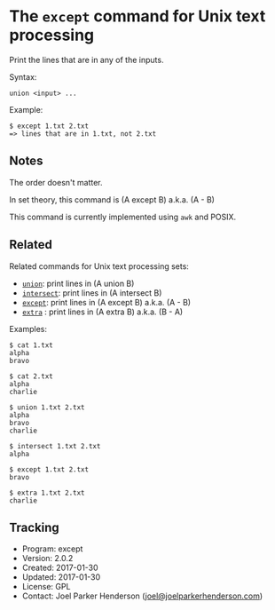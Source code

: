 # The `except` command for Unix text processing

Print the lines that are in any of the inputs.

Syntax:

    union <input> ...

Example:

    $ except 1.txt 2.txt
    => lines that are in 1.txt, not 2.txt


## Notes

The order doesn't matter.

In set theory, this command is (A except B) a.k.a. (A - B)

This command is currently implemented using `awk` and POSIX.


## Related

Related commands for Unix text processing sets:

* [`union`](https://github.com/sixarm/union): print lines in (A union B)
* [`intersect`](https://github.com/sixarm/intersect): print lines in (A intersect B)
* [`except`](https://github.com/sixarm/except): print lines in (A except B) a.k.a. (A - B)
* [`extra`](https://github.com/sixarm/extra) : print lines in (A extra B) a.k.a. (B - A)

Examples:

    $ cat 1.txt
    alpha
    bravo

    $ cat 2.txt
    alpha
    charlie

    $ union 1.txt 2.txt
    alpha
    bravo
    charlie

    $ intersect 1.txt 2.txt
    alpha

    $ except 1.txt 2.txt
    bravo

    $ extra 1.txt 2.txt
    charlie


## Tracking

* Program: except
* Version: 2.0.2
* Created: 2017-01-30
* Updated: 2017-01-30
* License: GPL
* Contact: Joel Parker Henderson (joel@joelparkerhenderson.com)
